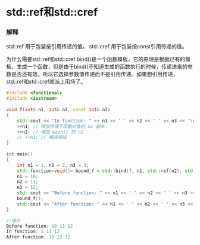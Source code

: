 # std::ref和std::cref

### 解释

std::ref 用于包装按引用传递的值。
std::cref 用于包装按const引用传递的值。

为什么需要std::ref和std::cref
bind()是一个函数模板，它的原理是根据已有的模板，生成一个函数，但是由于bind()不知道生成的函数执行的时候，传递进来的参数是否还有效。所以它选择参数值传递而不是引用传递。如果想引用传递，std::ref和std::cref就派上用场了。

```c++
#include <functional>
#include <iostream>
 
void f(int& n1, int& n2, const int& n3)
{
    std::cout << "In function: " << n1 << ' ' << n2 << ' ' << n3 << '\n';
    ++n1; // 增加存储于函数对象的 n1 副本
    ++n2; // 增加 main() 的 n2
    // ++n3; // 编译错误
}
 
int main()
{
    int n1 = 1, n2 = 2, n3 = 3;
    std::function<void()> bound_f = std::bind(f, n1, std::ref(n2), std::cref(n3));
    n1 = 10;
    n2 = 11;
    n3 = 12;
    std::cout << "Before function: " << n1 << ' ' << n2 << ' ' << n3 << '\n';
    bound_f();
    std::cout << "After function: " << n1 << ' ' << n2 << ' ' << n3 << '\n';
}
```

```c++
//输出
Before function: 10 11 12
In function: 1 11 12
After function: 10 12 12
```


